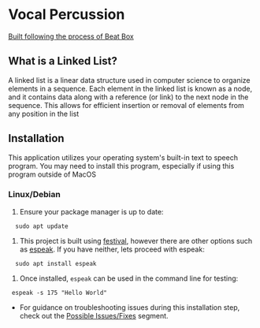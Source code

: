 # Vocal Percussion
[Built following the process of Beat Box](https://backend.turing.edu/module1/projects/beat_box/)
## What is a Linked List?

A linked list is a linear data structure used in computer science to organize elements in a sequence. Each element in the linked list is known as a node, and it contains data along with a reference (or link) to the next node in the sequence. This allows for efficient insertion or removal of elements from any position in the list

## Installation

This application utilizes your operating system's built-in text to speech program. You may need to install this program, especially if using this program outside of MacOS

### Linux/Debian

1. Ensure your package manager is up to date:

```shell
  sudo apt update
```

1. This project is built using [festival](https://www.cstr.ed.ac.uk/projects/festival/), however there are other options such as [espeak](https://espeak.sourceforge.net/). If you have neither, lets proceed with espeak:

```shell
  sudo apt install espeak
```

1. Once installed, `espeak` can be used in the command line for testing:

```shell
 espeak -s 175 "Hello World"
```


- For guidance on troubleshooting issues during this installation step, check out the [Possible Issues/Fixes]() segment.
